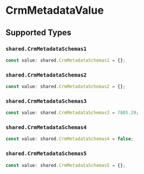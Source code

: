 # CrmMetadataValue


## Supported Types

### `shared.CrmMetadataSchemas1`

```typescript
const value: shared.CrmMetadataSchemas1 = {};
```

### `shared.CrmMetadataSchemas2`

```typescript
const value: shared.CrmMetadataSchemas2 = {};
```

### `shared.CrmMetadataSchemas3`

```typescript
const value: shared.CrmMetadataSchemas3 = 7805.29;
```

### `shared.CrmMetadataSchemas4`

```typescript
const value: shared.CrmMetadataSchemas4 = false;
```

### `shared.CrmMetadataSchemas5`

```typescript
const value: shared.CrmMetadataSchemas5 = {};
```

